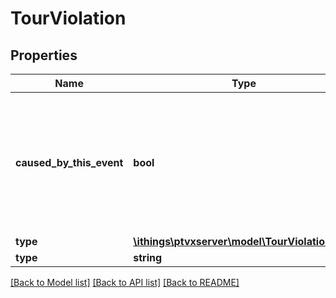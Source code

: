 # TourViolation

## Properties
Name | Type | Description | Notes
------------ | ------------- | ------------- | -------------
**caused_by_this_event** | **bool** | True if the violation is caused by the tour event that contains this tour violation. For violations of type VEHICLE\\_EQUIPMENT and MAXIMUM\\_QUANTITY\\_SCENARIO the order ID of the tour event references the order that caused this violation. For time violations this member is true for the first event of a specific type of time violation. | [optional] 
**type** | [**\ithings\ptvxserver\model\TourViolationType**](TourViolationType.md) |  | [optional] 
**type** | **string** |  | 

[[Back to Model list]](../../README.md#documentation-for-models) [[Back to API list]](../../README.md#documentation-for-api-endpoints) [[Back to README]](../../README.md)

